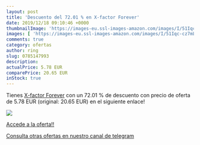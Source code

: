 ```yaml
---
layout: post
title: 'Descuento del 72.01 % en X-factor Forever'
date: 2019/12/18 09:10:46 +0000
thumbnailImage: 'https://images-eu.ssl-images-amazon.com/images/I/51Iqc-cz7mL._SL200_.jpg'
images: [ 'https://images-eu.ssl-images-amazon.com/images/I/51Iqc-cz7mL._SL200_.jpg' ]
comments: true
category: ofertas
author: ring
slug: 0785147993
description:
actualPrice: 5.78 EUR
comparePrice: 20.65 EUR
inStock: true
---
```


Tienes [X-factor Forever](https://www.amazon.com/dp/0785147993/?tag=redken08-20) con un 72.01 % de descuento con precio de oferta de 5.78 EUR (original: 20.65 EUR) en el siguiente enlace!

[![](https://images-eu.ssl-images-amazon.com/images/I/51Iqc-cz7mL._SL200_.jpg)](https://www.amazon.com/dp/0785147993/?tag=redken08-20)

[Accede a la oferta!!](https://www.amazon.com/dp/0785147993/?tag=redken08-20)

[Consulta otras ofertas en nuestro canal de telegram](https://t.me/s/ofertas25)

